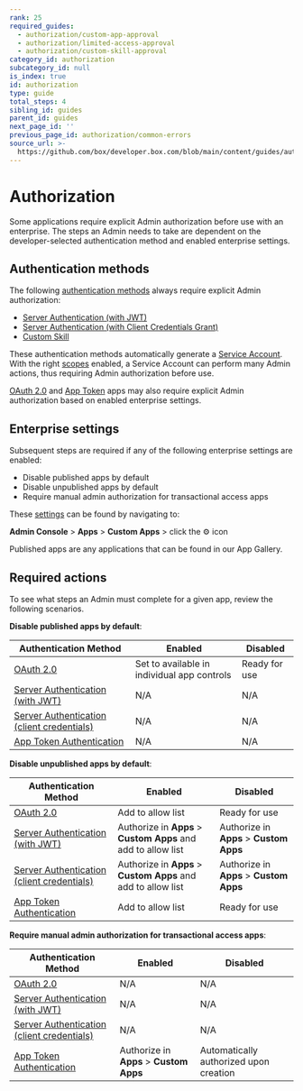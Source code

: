 ```yaml
---
rank: 25
required_guides:
  - authorization/custom-app-approval
  - authorization/limited-access-approval
  - authorization/custom-skill-approval
category_id: authorization
subcategory_id: null
is_index: true
id: authorization
type: guide
total_steps: 4
sibling_id: guides
parent_id: guides
next_page_id: ''
previous_page_id: authorization/common-errors
source_url: >-
  https://github.com/box/developer.box.com/blob/main/content/guides/authorization/index.md
---
```

# Authorization

Some applications require explicit Admin authorization before use with an
enterprise. The steps an Admin needs to take are dependent on the
developer-selected authentication method and enabled enterprise settings.

## Authentication methods

The following [authentication methods][auth] always require explicit Admin
authorization:

- [Server Authentication (with JWT)][jwt]
- [Server Authentication (with Client Credentials Grant)][cc]
- [Custom Skill][skill]

These authentication methods automatically generate a [Service Account][sa].
With the right [scopes][scopes] enabled, a Service Account can perform many
Admin actions, thus requiring Admin authorization before use. 

[OAuth 2.0][oauth] and [App Token][apptoken] apps may also require explicit
Admin authorization based on enabled enterprise settings. 

## Enterprise settings

Subsequent steps are required if any of the following enterprise settings are
enabled: 

- Disable published apps by default
- Disable unpublished apps by default
- Require manual admin authorization for transactional access apps

These [settings][setting] can be found by navigating to: 

**Admin Console** > **Apps** > **Custom Apps** > click the ⚙ icon

<Message tip>

Published apps are any applications that can be found in our App Gallery.

</Message>

## Required actions

To see what steps an Admin must complete for a given app, review the following
scenarios.

<!-- markdownlint-disable line-length -->

<!--alex ignore-->

**Disable published apps by default**:

| Authentication Method                            | Enabled                                     | Disabled
| ------------------------------------------------ | ------------------------------------------- | -------------- |
|[OAuth 2.0][standauth]                            | Set to available in individual app controls | Ready for use  |
|[Server Authentication (with JWT)][jwt]           | N/A                                         | N/A            |
|[Server Authentication (client credentials)][cc]  | N/A                                         | N/A            |
|[App Token Authentication][apptoken]              | N/A                                         | N/A            |

**Disable unpublished apps by default**:

| Authentication Method                            | Enabled                                                       | Disabled
| ------------------------------------------------ | ------------------------------------------------------------- | --------------------------------------- |
|[OAuth 2.0][standauth]                            | Add to allow list                                             | Ready for use                           |
|[Server Authentication (with JWT)][jwt]           | Authorize in **Apps** > **Custom Apps** and add to allow list | Authorize in **Apps** > **Custom Apps** |
|[Server Authentication (client credentials)][cc]  | Authorize in **Apps** > **Custom Apps** and add to allow list | Authorize in **Apps** > **Custom Apps** |
|[App Token Authentication][apptoken]              | Add to allow list                                             | Ready for use                           |

**Require manual admin authorization for transactional access apps**:

| Authentication Method                            | Enabled                                 | Disabled                                 |
| ------------------------------------------------ | ----------------------------------------| ---------------------------------------- |
|[OAuth 2.0][standauth]                            | N/A                                     | N/A                                      |
|[Server Authentication (with JWT)][jwt]           | N/A                                     | N/A                                      |
|[Server Authentication (client credentials)][cc]  | N/A                                     | N/A                                      |
|[App Token Authentication][apptoken]              | Authorize in **Apps** > **Custom Apps** | Automatically authorized upon creation   |

<!--alex enable-->

<!-- markdownlint-enable line-length -->

[auth]: g://authentication/select
[setting]: https://support.box.com/hc/en-us/articles/360044196653-Managing-custom-apps
[sa]: g://getting-started/user-types/service-account
[scopes]: g://api-calls/permissions-and-errors/scopes
[ag]: g://applications/app-gallery
[standauth]: g://authentication/oauth2
[jwt]: g://authentication/jwt
[cc]: g://authentication/client-credentials
[apptoken]: g://authentication/app-token
[skill]: g://applications/custom-skills
[oauth]: g://authentication/oauth2